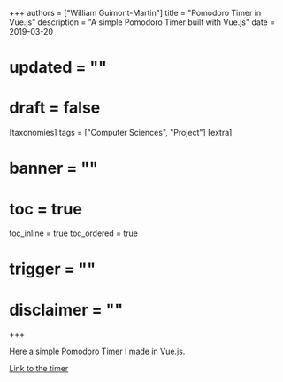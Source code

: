 +++
authors = ["William Guimont-Martin"]
title = "Pomodoro Timer in Vue.js"
description = "A simple Pomodoro Timer built with Vue.js"
date = 2019-03-20
# updated = ""
# draft = false
[taxonomies]
tags = ["Computer Sciences", "Project"]
[extra]
# banner = ""
# toc = true
toc_inline = true
toc_ordered = true
# trigger = ""
# disclaimer = ""
+++

Here a simple Pomodoro Timer I made in Vue.js.

<a class="external" href="https://willguimont.github.io/Pomodoro/" target="_blank">Link to the timer</a>
